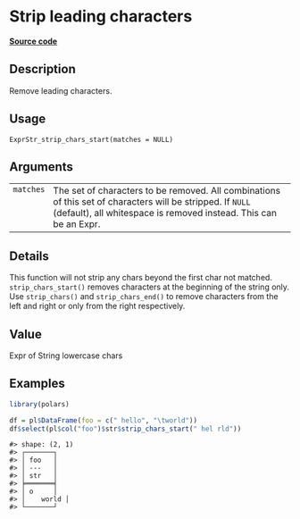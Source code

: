 

# Strip leading characters

[**Source code**](https://github.com/pola-rs/r-polars/tree/main/R/expr__string.R#L326)

## Description

Remove leading characters.

## Usage

<pre><code class='language-R'>ExprStr_strip_chars_start(matches = NULL)
</code></pre>

## Arguments

<table>
<tr>
<td style="white-space: nowrap; font-family: monospace; vertical-align: top">
<code id="ExprStr_strip_chars_start_:_matches">matches</code>
</td>
<td>
The set of characters to be removed. All combinations of this set of
characters will be stripped. If <code>NULL</code> (default), all
whitespace is removed instead. This can be an Expr.
</td>
</tr>
</table>

## Details

This function will not strip any chars beyond the first char not
matched. <code>strip_chars_start()</code> removes characters at the
beginning of the string only. Use <code>strip_chars()</code> and
<code>strip_chars_end()</code> to remove characters from the left and
right or only from the right respectively.

## Value

Expr of String lowercase chars

## Examples

``` r
library(polars)

df = pl$DataFrame(foo = c(" hello", "\tworld"))
df$select(pl$col("foo")$str$strip_chars_start(" hel rld"))
```

    #> shape: (2, 1)
    #> ┌───────┐
    #> │ foo   │
    #> │ ---   │
    #> │ str   │
    #> ╞═══════╡
    #> │ o     │
    #> │    world │
    #> └───────┘
